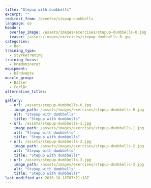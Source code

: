 ```yaml
---
title: "Stepup with dumbbells"
excerpt: ""
redirect_from: /oevelse/stepup-dumbbells
language: da
header:
  overlay_image: /assets/images/exercises/stepup-dumbbells-0.jpg
  teaser: /assets/images/exercises/stepup-dumbbells-0.jpg
categories:
  - Ben
training_type: 
  - Styrketræning
training_focus: 
  - knædomineret
equipment:
  - håndvægte
muscle_group:
  - Baller
  - Forlår
alternative_titles:
  - 
gallery:
  - url: /assets/stepup-dumbbells-0.jpg
    image_path: /assets/images/exercises/stepup-dumbbells-0.jpg
    alt: "Stepup with dumbbells"
    title: "Stepup with dumbbells"
  - url: /assets/stepup-dumbbells-1.jpg
    image_path: /assets/images/exercises/stepup-dumbbells-1.jpg
    alt: "Stepup with dumbbells"
    title: "Stepup with dumbbells"
  - url: /assets/stepup-dumbbells-2.jpg
    image_path: /assets/images/exercises/stepup-dumbbells-2.jpg
    alt: "Stepup with dumbbells"
    title: "Stepup with dumbbells"
  - url: /assets/stepup-dumbbells-3.jpg
    image_path: /assets/images/exercises/stepup-dumbbells-3.jpg
    alt: "Stepup with dumbbells"
    title: "Stepup with dumbbells"
last_modified_at: 2016-10-18T07:21:18Z
---
```



